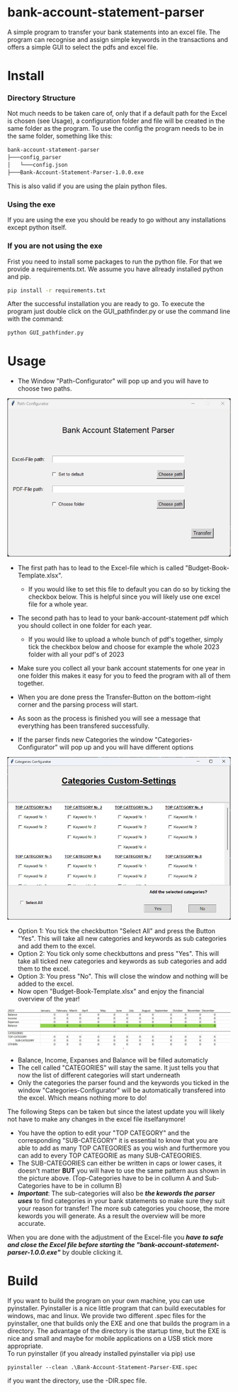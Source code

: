 # bank-account-statement-parser
A simple program to transfer your bank statements into an excel file. The program can recognise and assign simple keywords in the transactions and offers a simple GUI to select the pdfs and excel file. 


# Install
### Directory Structure
Not much needs to be taken care of, only that if a default path for the Excel is chosen (see Usage), a configuration folder and file will be created in the same folder as the program. To use the config the program needs to be in the same folder, something like this:
```bash
bank-account-statement-parser
├───config_parser
│   └───config.json
├───Bank-Account-Statement-Parser-1.0.0.exe
```
This is also valid if you are using the plain python files.

### Using the exe
If you are using the exe you should be ready to go without any installations except python itself.

### If you are not using the exe
Frist you need to install some packages to run the python file. For that we provide a requirements.txt. We assume you have allready installed python and pip.
```bash
pip install -r requirements.txt
```
After the successful installation you are ready to go. To execute the program just double click on the GUI_pathfinder.py or use the command line with the command:
```bash
python GUI_pathfinder.py
```


# Usage
- The Window "Path-Configurator" will pop up and you will have to choose two paths.

![](images/gui.jpg)

- The first path has to lead to the Excel-file which is called "Budget-Book-Template.xlsx".
    - If you would like to set this file to default you can do so by ticking the checkbox below. This is helpful since you will likely use one excel file for a whole year.
- The second path has to lead to your bank-account-statement pdf which you should collect in one folder for each year.
    - If you would like to upload a whole bunch of pdf's together, simply tick the checkbox below and choose for example the whole 2023 folder with all your pdf's of 2023
- Make sure you collect all your bank account statements for one year in one folder this makes it easy for you to feed the program with all of them together.
- When you are done press the Transfer-Button on the bottom-right corner and the parsing process will start.
- As soon as the process is finished you will see a message that everything has been transfered successfully.

- If the parser finds new Categories the window "Categories-Configurator" will pop up and you will have different options

![](images/Categories_Custom-Settings.png)

- Option 1: You tick the checkbutton "Select All" and press the Button "Yes". This will take all new categories and keywords as sub categories and add them to the excel.
- Option 2: You tick only some checkbuttons and press "Yes". This will take all ticked new categories and keywords as sub categories and add them to the excel.
- Option 3: You press "No". This will close the window and nothing will be added to the excel.
- Now open "Budget-Book-Template.xlsx" and enjoy the financial overview of the year!

![](images/excel.jpg)

- Balance, Income, Expanses and Balance will be filled automaticly
- The cell called "CATEGORIES" will stay the same. It just tells you that now the list of different categories will start underneath
- Only the categories the parser found and the keywords you ticked in the window "Categories-Configurator" will be automatically transfered into the excel. Which means nothing more to do!

The following Steps can be taken but since the latest update you will likely not have to make any changes in the excel file itselfanymore!
- You have the option to edit your "TOP CATEGORY" and the corresponding "SUB-CATEGORY" it is essential to know that you are able to add as many TOP CATEGORIES as you wish and furthermore you can add to every TOP CATEGORIE as many SUB-CATEGORIES.
- The SUB-CATEGORIES can either be written in caps or lower cases, it doesn't matter **BUT** you will have to use the same pattern aus shown in the picture above. (Top-Categories have to be in collumn A and Sub-Categories have to be in collumn B)
- ***Important***: The sub-categories will also be ***the kewords the parser uses*** to find categories in your bank statements so make sure they suit your reason for transfer! The more sub categories you choose, the more kewords you will generate. As a result the overview will be more accurate.

When you are done with the adjustment of the Excel-file you ***have to safe and close the Excel file before starting the "bank-account-statement-parser-1.0.0.exe"*** by double clicking it.

# Build
If you want to build the program on your own machine, you can use pyinstaller. Pyinstaller is a nice little program that can build executables for windows, mac and linux. We provide two different .spec files for the pyinstaller, one that builds only the EXE and one that builds the program in a directory. The advantage of the directory is the startup time, but the EXE is nice and small and maybe for mobile applications on a USB stick more appropriate.  
To run pyinstaller (if you already installed pyinstaller via pip) use
```basch
pyinstaller --clean .\Bank-Account-Statement-Parser-EXE.spec
```
if you want the directory, use the -DIR.spec file.
